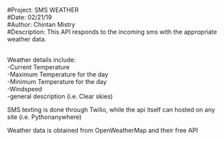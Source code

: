 #Project: SMS WEATHER <br />
#Date: 02/21/19 <br />
#Author: Chintan Mistry <br />
#Description: This API responds to the incoming sms with the appropriate weather data.<br />

<br /> 
Weather details include:<br /> 
-Current Temperature<br />
-Maximum Temperature for the day  <br />
-Minimum Temperature for the day <br />
-Windspeed <br /> 
-general description (i.e. Clear skies) <br />

SMS texting is done through Twilio, while the api itself can hosted on any site (i.e. Pythonanywhere)<br />

Weather data is obtained from OpenWeatherMap and their free API <br />
